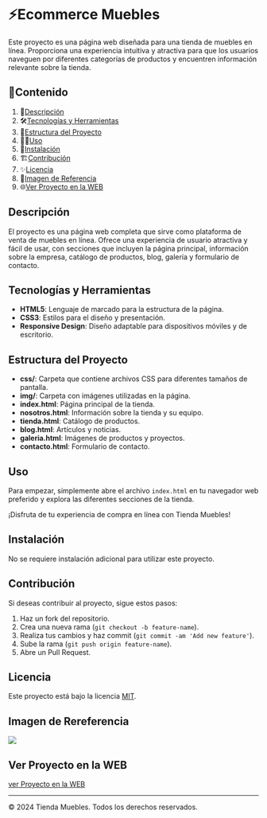 # ⚡️Ecommerce Muebles

Este proyecto es una página web diseñada para una tienda de muebles en línea. Proporciona una experiencia intuitiva y atractiva para que los usuarios naveguen por diferentes categorías de productos y encuentren información relevante sobre la tienda.

## 🎯Contenido

1. 📝[Descripción](#descripción)
2. 🛠️[Tecnologías y Herramientas](#tecnologías-y-herramientas)
3. 🚀[Estructura del Proyecto](#estructura-del-proyecto)
4. 🧑‍💻[Uso](#uso)
5. 📌[Instalación](#instalación)
6. 🏗️[Contribución](#contribución)
7. ✨[Licencia](#licencia)
8. 🙈[Imagen de Referencia](#imagen-de-rereferencia)
9. 🌐[Ver Proyecto en la WEB](#ver-proyecto-en-la-web)

## Descripción

El proyecto es una página web completa que sirve como plataforma de venta de muebles en línea. Ofrece una experiencia de usuario atractiva y fácil de usar, con secciones que incluyen la página principal, información sobre la empresa, catálogo de productos, blog, galería y formulario de contacto.

## Tecnologías y Herramientas

- **HTML5**: Lenguaje de marcado para la estructura de la página.
- **CSS3**: Estilos para el diseño y presentación.
- **Responsive Design**: Diseño adaptable para dispositivos móviles y de escritorio.

## Estructura del Proyecto

- **css/**: Carpeta que contiene archivos CSS para diferentes tamaños de pantalla.
- **img/**: Carpeta con imágenes utilizadas en la página.
- **index.html**: Página principal de la tienda.
- **nosotros.html**: Información sobre la tienda y su equipo.
- **tienda.html**: Catálogo de productos.
- **blog.html**: Artículos y noticias.
- **galeria.html**: Imágenes de productos y proyectos.
- **contacto.html**: Formulario de contacto.

## Uso

Para empezar, simplemente abre el archivo `index.html` en tu navegador web preferido y explora las diferentes secciones de la tienda.

¡Disfruta de tu experiencia de compra en línea con Tienda Muebles!

## Instalación

No se requiere instalación adicional para utilizar este proyecto.

## Contribución

Si deseas contribuir al proyecto, sigue estos pasos:

1. Haz un fork del repositorio.
2. Crea una nueva rama (`git checkout -b feature-name`).
3. Realiza tus cambios y haz commit (`git commit -am 'Add new feature'`).
4. Sube la rama (`git push origin feature-name`).
5. Abre un Pull Request.

## Licencia

Este proyecto está bajo la licencia [MIT](https://opensource.org/licenses/MIT).

## Imagen de Rereferencia

![](https://i.postimg.cc/R0xMrywt/ecommerce-Tienda-Muebles.png)

## Ver Proyecto en la WEB

[ver Proyecto en la WEB](https://jmatochepascual.github.io/Ecommerce/)

---

© 2024 Tienda Muebles. Todos los derechos reservados.
